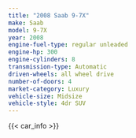 ```yaml
---
title: "2008 Saab 9-7X"
make: Saab
model: 9-7X
year: 2008
engine-fuel-type: regular unleaded
engine-hp: 300
engine-cylinders: 8
transmission-type: Automatic
driven-wheels: all wheel drive
number-of-doors: 4
market-category: Luxury
vehicle-size: Midsize
vehicle-style: 4dr SUV
---
```


{{< car_info >}}
